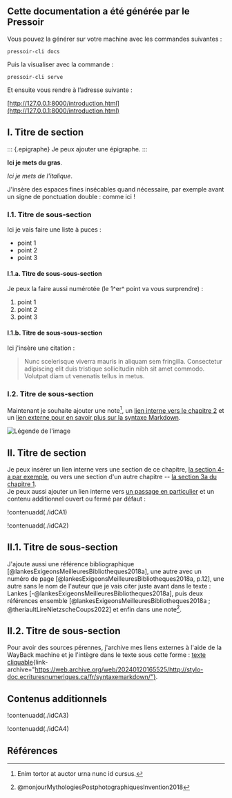 <!--insérer ci-dessous le texte en markdown de l'introduction-->


## Cette documentation a été générée par le Pressoir

Vous pouvez la générer sur votre machine avec les commandes suivantes :

`pressoir-cli docs`

Puis la visualiser avec la commande :

`pressoir-cli serve`

Et ensuite vous rendre à l’adresse suivante :

[http://127.0.0.1:8000/introduction.html](http://127.0.0.1:8000/introduction.html)


## I. Titre de section

::: {.epigraphe}
Je peux ajouter une épigraphe.
:::

**Ici je mets du gras**.

*Ici je mets de l'italique*.

J'insère des espaces fines insécables quand nécessaire, par exemple avant un signe de ponctuation double&nbsp;: comme ici&nbsp;!

### I.1. Titre de sous-section

Ici je vais faire une liste à puces&nbsp;:

- point 1
- point 2
- point 3

#### I.1.a. Titre de sous-sous-section

Je peux la faire aussi numérotée (le 1^er^ point va vous surprendre)&nbsp;:

1. point 1
2. point 2
3. point 3

#### I.1.b. Titre de sous-sous-section

Ici j'insère une citation&nbsp;:

> Nunc scelerisque viverra mauris in aliquam sem fringilla. Consectetur adipiscing elit duis tristique sollicitudin nibh sit amet commodo. Volutpat diam ut venenatis tellus in metus.

### I.2. Titre de sous-section

Maintenant je souhaite ajouter une note[^1], un [lien interne vers le chapitre 2](chapitre2.html) et un [lien externe pour en savoir plus sur la syntaxe Markdown](http://stylo-doc.ecrituresnumeriques.ca/fr/syntaxemarkdown/).

![Légende de l'image](./media/imagelivre.jpeg)

<!-- pour insérer une illustration directement dans le corps du texte-->



## II. Titre de section

Je peux insérer un lien interne vers une section de ce chapitre, [la section 4-a par exemple](introduction.html#introduction-ii-2-titre-de-sous-section-niveau-3b), ou vers une section d'un autre chapitre -- [la section 3a du chapitre 1](chapitre1.html#chapitre1-titre-niveau-3a).    
   Je peux aussi ajouter un lien interne vers [un passage en particulier](#mon-ancre) et un contenu additionnel ouvert ou fermé par défaut&nbsp;:

!contenuadd(./idCA1)


!contenuadd(./idCA2)


## II.1. Titre de sous-section

J'ajoute aussi une référence bibliographique [@lankesExigeonsMeilleuresBibliotheques2018a], une autre avec un numéro de page [@lankesExigeonsMeilleuresBibliotheques2018a, p.12], une autre sans le nom de l'auteur que je vais citer juste avant dans le texte&nbsp;: Lankes [-@lankesExigeonsMeilleuresBibliotheques2018a], puis deux références ensemble [@lankesExigeonsMeilleuresBibliotheques2018a ; @theriaultLireNietzscheCoups2022] et enfin dans une note[^2].

## II.2. Titre de sous-section

Pour avoir des sources pérennes, j'archive mes liens externes à l'aide de la WayBack machine et je l'intègre dans le texte sous cette forme&nbsp;: [texte cliquable](http://stylo-doc.ecrituresnumeriques.ca/fr/syntaxemarkdown/){link-archive="https://web.archive.org/web/20240120165525/http://stylo-doc.ecrituresnumeriques.ca/fr/syntaxemarkdown/"}.



[^1]: Enim tortor at auctor urna nunc id cursus.

[^2]: @monjourMythologiesPostphotographiquesInvention2018


## Contenus additionnels

<!-- si pas de CA, supprimer le titre de niveau 2 -->

!contenuadd(./idCA3)

!contenuadd(./idCA4)


## Références

<!-- C'est ici que s'afficheront les références bibliographiques du fichier introduction.bib dans le html. Si pas de références, supprimer le titre de niveau 2-->
